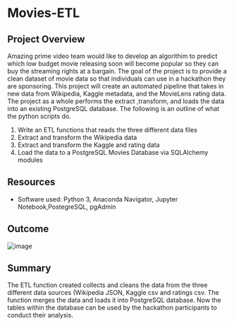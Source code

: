 # Movies-ETL

## Project Overview

Amazing prime video team would like to develop an algorithim to predict which low budget movie releasing soon will become popular so they can buy the streaming rights at a bargain. The goal of the project is to provide a clean dataset of movie data so that individuals can use in a hackathon they are sponsoring. This project will create an automated pipeline that takes in new data from Wikipedia, Kaggle metadata, and the MovieLens rating data. The project as a whole performs the extract ,transform, and loads the data into an existing PostgreSQL database. The following is an outline of what the python scripts do.


1. Write an ETL functions that reads the three different data files
2. Extract and transform the Wikipedia data
3. Extract and transform the Kaggle and rating data
4. Load the data to a PostgreSQL Movies Database via SQLAlchemy modules 


## Resources

* Software used: Python 3, Anaconda Navigator, Jupyter Notebook,PostegreSQL, pgAdmin


## Outcome

![image](https://user-images.githubusercontent.com/96553992/155865474-6f93a2c3-41f9-46f4-be6d-ca274c353c99.png)


## Summary 

The ETL function created collects and cleans the data from the three different data sources (Wikipedia JSON, Kaggle csv and ratings csv. The function merges the data and loads it into PostgreSQL database. Now the tables within the database can be used by the hackathon participants to conduct their analysis.
